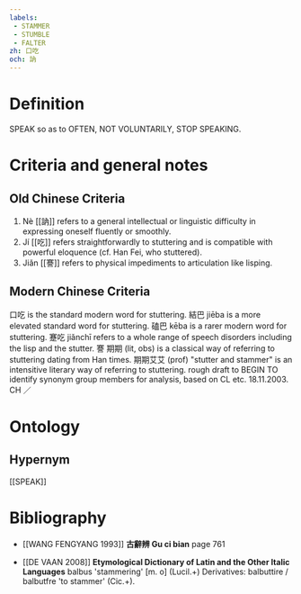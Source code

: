 ```yaml
---
labels: 
 - STAMMER
 - STUMBLE
 - FALTER
zh: 口吃
och: 訥
---
```


# Definition
SPEAK so as to OFTEN, NOT VOLUNTARILY, STOP SPEAKING.
# Criteria and general notes
## Old Chinese Criteria
1. Nè [[訥]] refers to a general intellectual or linguistic difficulty in expressing oneself fluently or smoothly.
2. Jí [[吃]] refers straightforwardly to stuttering and is compatible with powerful eloquence (cf. Han Fei, who stuttered).
3. Jiǎn [[謇]] refers to physical impediments to articulation like lisping.
## Modern Chinese Criteria
口吃 is the standard modern word for stuttering.
結巴 jiēba is a more elevated standard word for stuttering.
磕巴 kēba is a rarer modern word for stuttering.
蹇吃 jiǎnchī refers to a whole range of speech disorders including the lisp and the stutter.
謇
期期 (lit, obs) is a classical way of referring to stuttering dating from Han times.
期期艾艾 (prof) "stutter and stammer" is an intensitive literary way of referring to stuttering.
rough draft to BEGIN TO identify synonym group members for analysis, based on CL etc. 18.11.2003. CH ／
# Ontology

## Hypernym
[[SPEAK]]
# Bibliography
- [[WANG FENGYANG 1993]]
**古辭辨 Gu ci bian** page 761

- [[DE VAAN 2008]]
**Etymological Dictionary of Latin and the Other Italic Languages** 
balbus 'stammering' [m. o] (Lucil.+)
Derivatives: balbuttire / balbutfre 'to stammer' (Cic.+).